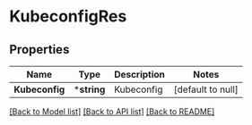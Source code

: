 # KubeconfigRes

## Properties
Name | Type | Description | Notes
------------ | ------------- | ------------- | -------------
**Kubeconfig** | ***string** | Kubeconfig | [default to null]

[[Back to Model list]](../README.md#documentation-for-models) [[Back to API list]](../README.md#documentation-for-api-endpoints) [[Back to README]](../README.md)


